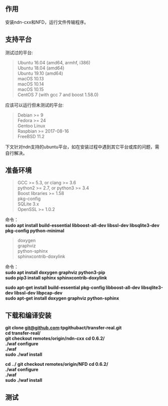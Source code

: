 ## 作用
安装ndn-cxx和NFD，运行文件传输程序。

## 支持平台

测试过的平台:
> Ubuntu 16.04 (amd64, armhf, i386)  
> Ubuntu 18.04 (amd64)  
> Ubuntu 19.10 (amd64)  
> macOS 10.13  
> macOS 10.14  
> macOS 10.15  
> CentOS 7 (with gcc 7 and boost 1.58.0)  

应该可以运行但未测试的平台:
> Debian >= 9  
> Fedora >= 24  
> Gentoo Linux  
> Raspbian >= 2017-08-16  
> FreeBSD 11.2  

下文针对ndn支持的ubuntu平台，如在安装过程中遇到其它平台或库的问题，需自行解决。

## 准备环境
> GCC >= 5.3, or clang >= 3.6  
> python2 >= 2.7, or python3 >= 3.4  
> Boost libraries >= 1.58  
> pkg-config  
> SQLite 3.x  
> OpenSSL >= 1.0.2  

命令：  
**sudo apt install build-essential libboost-all-dev libssl-dev libsqlite3-dev pkg-config python-minimal**

> doxygen  
> graphviz  
> python-sphinx  
> sphinxcontrib-doxylink  

命令：  
**sudo apt install doxygen graphviz python3-pip**  
**sudo pip3 install sphinx sphinxcontrib-doxylink**

**sudo apt-get install build-essential pkg-config libboost-all-dev libsqlite3-dev libssl-dev libpcap-dev**  
**sudo apt-get install doxygen graphviz python-sphinx**

## 下载和编译安装
**git clone git@github.com:tpgithubact/transfer-real.git**  
**cd transfer-real/**  
**git checkout remotes/origin/ndn-cxx**
**cd 0.6.2/**  
**./waf configure**  
**./waf**  
**sudo ./waf install**

**cd ../**
**git checkout remotes/origin/NFD**
**cd 0.6.2/**  
**./waf configure**  
**./waf**  
**sudo ./waf install**

## 测试
